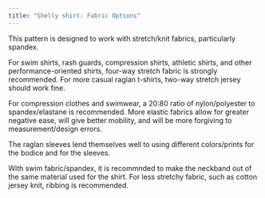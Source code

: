 ```yaml
---
title: "Shelly shirt: Fabric Options"
---
```


This pattern is designed to work with stretch/knit fabrics, particularly spandex.

For swim shirts, rash guards, compression shirts, athletic shirts, and other performance-oriented shirts, four-way stretch fabric is strongly recommended. For more casual raglan t-shirts, two-way stretch jersey should work fine.

For compression clothes and swimwear, a 20:80 ratio of nylon/polyester to spandex/elastane is recommended. More elastic fabrics allow for greater negative ease, will give better mobility, and will be more forgiving to measurement/design errors.

The raglan sleeves lend themselves well to using different colors/prints for the bodice and for the sleeves.

With swim fabric/spandex, it is recommnded to make the neckband out of the same material used for the shirt. For less stretchy fabric, such as cotton jersey knit, ribbing is recommended.
